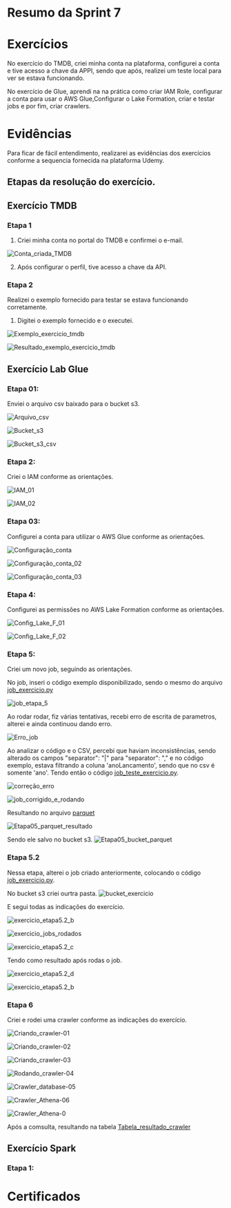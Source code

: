 # Resumo da Sprint 7



# Exercícios
No exercício do TMDB, criei minha conta na plataforma, configurei a conta e tive acesso a chave da APPI, sendo que após, realizei um teste local para ver se estava funcionando.

No exercício de Glue, aprendi na na prática como criar IAM Role, configurar a conta para usar o AWS Glue,Configurar o Lake Formation, criar e testar jobs e por fim, criar crawlers.





# Evidências

Para ficar de fácil entendimento, realizarei as evidências dos exercícios conforme a sequencia fornecida na plataforma Udemy.

## Etapas da resolução do exercício.

## Exercício TMDB
### Etapa 1
1. Criei minha conta no portal do TMDB e confirmei o e-mail.

![Conta_criada_TMDB](../Sprint%207/Exercícios/Ex_TMDB/Evidencias/Conta_criada_TMDB.jpg)

2. Após configurar o perfil, tive acesso a chave da API.

### Etapa 2
Realizei o exemplo fornecido para testar se estava funcionando corretamente.

1. Digitei o exemplo fornecido e o executei.

![Exemplo_exercicio_tmdb](../Sprint%207/Exercícios/Ex_TMDB/Evidencias/Ex_exemplo_TMDB.jpg)

![Resultado_exemplo_exercicio_tmdb](../Sprint%207/Exercícios/Ex_TMDB/Evidencias/Ex_exemplo_TMDB_02.jpg)



## Exercício Lab Glue

### Etapa 01: 
Enviei o arquivo csv baixado para o bucket s3.

![Arquivo_csv](../Sprint%207/Exercícios/Lab_Glue/Evidencias/nome_csv.jpg)

![Bucket_s3](../Sprint%207/Exercícios/Lab_Glue/Evidencias/Etapa01_A.jpg)

![Bucket_s3_csv](../Sprint%207/Exercícios/Lab_Glue/Evidencias/Etapa01_B.jpg)

### Etapa 2:
Criei o IAM conforme as orientações.

![IAM_01](../Sprint%207/Exercícios/Lab_Glue/Evidencias/Etapa02_A.jpg)

![IAM_02](../Sprint%207/Exercícios/Lab_Glue/Evidencias/Etapa02_B.jpg)

### Etapa 03:
Configurei a conta para utilizar o AWS Glue conforme as orientações.

![Configuração_conta](../Sprint%207/Exercícios/Lab_Glue/Evidencias/Etapa03_A.jpg)

![Configuração_conta_02](../Sprint%207/Exercícios/Lab_Glue/Evidencias/Etapa03_B.jpg)

![Configuração_conta_03](../Sprint%207/Exercícios/Lab_Glue/Evidencias/Etapa03_C.jpg)

### Etapa 4:
Configurei as permissões no AWS Lake Formation conforme as orientações.

![Config_Lake_F_01](../Sprint%207/Exercícios/Lab_Glue/Evidencias/Etapa04_a.jpg)

![Config_Lake_F_02](../Sprint%207/Exercícios/Lab_Glue/Evidencias/Etapa04_b.jpg)

### Etapa 5:
Criei um novo job, seguindo as orientações.

No job, inseri o código exemplo disponibilizado, sendo o mesmo do arquivo [job_exercicio.py](../Sprint%207/Exercícios/Lab_Glue/job_exercicio.py)

![job_etapa_5](../Sprint%207/Exercícios/Lab_Glue/Evidencias/Etapa05-exemplo.jpg)

Ao rodar rodar, fiz várias tentativas, recebi erro de escrita de parametros, alterei e ainda continuou dando erro.

![Erro_job](../Sprint%207/Exercícios/Lab_Glue/Evidencias/Etapa05_erro.jpg)

Ao analizar o código e o CSV, percebi que haviam inconsistências, sendo alterado os campos "separator": "|" para "separator": "," e no código exemplo, estava filtrando a coluna 'anoLancamento', sendo que no csv é somente 'ano'. Tendo então o código [job_teste_exercicio.py](./Exercícios/Lab_Glue/job_teste_exercicio.py).

![correção_erro](../Sprint%207/Exercícios/Lab_Glue/Evidencias/Etapa05_correcaoerro.jpg)

![job_corrigido_e_rodando](../Sprint%207/Exercícios/Lab_Glue/Evidencias/Etapa05_job_ok.jpg)

Resultando no arquivo [parquet](../Sprint%207/Exercícios/Lab_Glue/part-00000-8e7ec108-b540-4feb-b85f-a7a0703b596f-c000.snappy.parquet)

![Etapa05_parquet_resultado](../Sprint%207/Exercícios/Lab_Glue/Evidencias/Etapa05_parquet_resultado.jpg)

Sendo ele salvo no bucket s3.
![Etapa05_bucket_parquet](../Sprint%207/Exercícios/Lab_Glue/Evidencias/Etapa05_s3_parquet_exemplo.jpg)

### Etapa 5.2
Nessa etapa, alterei o job criado anteriormente, colocando o código [job_exercicio.py](../Sprint%207/Exercícios/Lab_Glue/job_exercicio.py).

No bucket s3 criei ourtra pasta.
![bucket_exercicio](../Sprint%207/Exercícios/Lab_Glue/Evidencias/Etapa5.2_S3_a.jpg)

E segui todas as indicações do exercício.

![exercicio_etapa5.2_b](../Sprint%207/Exercícios/Lab_Glue/Evidencias/Etapa5.2_job_b.jpg)

![exercicio_jobs_rodados](../Sprint%207/Exercícios/Lab_Glue/Evidencias/Etapa5.2_jobs_rodados.jpg)

![exercicio_etapa5.2_c](../Sprint%207/Exercícios/Lab_Glue/Evidencias/Etapa5.2_job_c.jpg)

Tendo como resultado após rodas o job.
 
![exercicio_etapa5.2_d](../Sprint%207/Exercícios/Lab_Glue/Evidencias/Etapa5.2_s3_d.jpg)

![exercicio_etapa5.2_b](../Sprint%207/Exercícios/Lab_Glue/Evidencias/Etapa5.2_s3_e.jpg)

### Etapa 6
Criei e rodei uma crawler conforme as indicações do exercício. 

![Criando_crawler-01](../Sprint%207/Exercícios/Lab_Glue/Evidencias/Crawler-01.jpg)

![Criando_crawler-02](../Sprint%207/Exercícios/Lab_Glue/Evidencias/Crawler-02.jpg)

![Criando_crawler-03](../Sprint%207/Exercícios/Lab_Glue/Evidencias/Crawler-03.jpg)

![Rodando_crawler-04](../Sprint%207/Exercícios/Lab_Glue/Evidencias/Crawler-04.jpg)

![Crawler_database-05](../Sprint%207/Exercícios/Lab_Glue/Evidencias/Crawler-05.jpg)

![Crawler_Athena-06](../Sprint%207/Exercícios/Lab_Glue/Evidencias/Crawler-06.jpg)

![Crawler_Athena-0](../Sprint%207/Exercícios/Lab_Glue/Evidencias/Crawler-07.jpg)

Após a comsulta, resultando na tabela [Tabela_resultado_crawler](../Sprint%207/Exercícios/Lab_Glue/ac0717a1-889c-4551-91c3-76861f259507.csv)

## Exercício Spark

### Etapa 1: 



# Certificados
